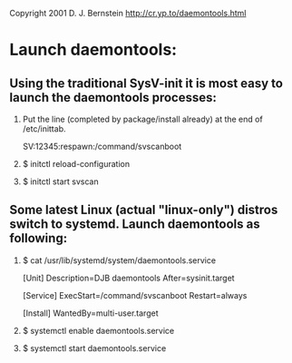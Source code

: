 Copyright 2001
D. J. Bernstein
http://cr.yp.to/daemontools.html

# Launch daemontools:

## Using the traditional SysV-init it is most easy to launch the daemontools processes:

1. Put the line (completed by package/install already) at the end of /etc/inittab.

    SV:12345:respawn:/command/svscanboot


2. $ initctl reload-configuration
3. $ initctl start svscan

## Some latest Linux (actual "linux-only") distros switch to systemd. Launch daemontools as following:

1. $ cat /usr/lib/systemd/system/daemontools.service

    [Unit]
    Description=DJB daemontools
    After=sysinit.target

    [Service]
    ExecStart=/command/svscanboot
    Restart=always

    [Install]
    WantedBy=multi-user.target

2. $ systemctl enable daemontools.service
3. $ systemctl start daemontools.service
